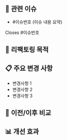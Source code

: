 <!--
  제목은 [REFACTOR] 리팩토링 내용 형식으로 작성해 주세요
  예시: [REFACTOR] 주문 서비스 로직 개선
-->

## 🔗 관련 이슈
<!-- (필수) 해당 PR과 관련된 이슈를 나열해주세요. -->
- #이슈번호 (이슈 내용 요약)

<!-- PR이 병합되면 자동으로 닫힐 이슈 번호를 아래에 작성해주세요. -->
Closes #이슈번호


## 📝 리팩토링 목적
<!-- (필수) 왜 이 리팩토링이 필요한지 설명해주세요. -->


## 📋 주요 변경 사항
<!-- (필수) 어떤 부분이 어떻게 개선되었는지 설명해주세요. -->
- 변경사항 1
- 변경사항 2
- 변경사항 3


## 🔄 이전/이후 비교
<!-- (필수) 코드 변경의 전후를 비교하여 설명해주세요. -->


## 📊 개선 효과
<!-- (필수) 이 리팩토링으로 인한 기대 효과를 설명해주세요. (성능, 가독성, 유지보수성 등) -->


<!-- 
아래는 선택적 필드입니다. 필요한 경우 주석을 해제하여 사용하세요.

## 🔍 리뷰 포인트
리뷰어가 중점적으로 봐주었으면 하는 부분이나 함께 고민해주었으면 하는 내용을 작성해주세요.


## ✅ 테스트 결과
- [ ] 유닛 테스트 통과
- [ ] 통합 테스트 통과
- [ ] 성능 테스트 결과 (해당하는 경우)
--> 